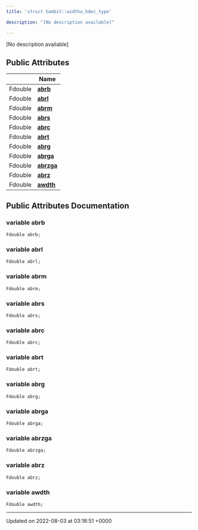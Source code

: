 ```yaml
---
title: 'struct Gambit::widtha_hdec_type'

description: "[No description available]"

---
```









[No description available]

## Public Attributes

|                | Name           |
| -------------- | -------------- |
| Fdouble | **[abrb](/documentation/code/darkbit_development/classes/structgambit_1_1widtha__hdec__type/#variable-abrb)**  |
| Fdouble | **[abrl](/documentation/code/darkbit_development/classes/structgambit_1_1widtha__hdec__type/#variable-abrl)**  |
| Fdouble | **[abrm](/documentation/code/darkbit_development/classes/structgambit_1_1widtha__hdec__type/#variable-abrm)**  |
| Fdouble | **[abrs](/documentation/code/darkbit_development/classes/structgambit_1_1widtha__hdec__type/#variable-abrs)**  |
| Fdouble | **[abrc](/documentation/code/darkbit_development/classes/structgambit_1_1widtha__hdec__type/#variable-abrc)**  |
| Fdouble | **[abrt](/documentation/code/darkbit_development/classes/structgambit_1_1widtha__hdec__type/#variable-abrt)**  |
| Fdouble | **[abrg](/documentation/code/darkbit_development/classes/structgambit_1_1widtha__hdec__type/#variable-abrg)**  |
| Fdouble | **[abrga](/documentation/code/darkbit_development/classes/structgambit_1_1widtha__hdec__type/#variable-abrga)**  |
| Fdouble | **[abrzga](/documentation/code/darkbit_development/classes/structgambit_1_1widtha__hdec__type/#variable-abrzga)**  |
| Fdouble | **[abrz](/documentation/code/darkbit_development/classes/structgambit_1_1widtha__hdec__type/#variable-abrz)**  |
| Fdouble | **[awdth](/documentation/code/darkbit_development/classes/structgambit_1_1widtha__hdec__type/#variable-awdth)**  |

## Public Attributes Documentation

### variable abrb

```
Fdouble abrb;
```


### variable abrl

```
Fdouble abrl;
```


### variable abrm

```
Fdouble abrm;
```


### variable abrs

```
Fdouble abrs;
```


### variable abrc

```
Fdouble abrc;
```


### variable abrt

```
Fdouble abrt;
```


### variable abrg

```
Fdouble abrg;
```


### variable abrga

```
Fdouble abrga;
```


### variable abrzga

```
Fdouble abrzga;
```


### variable abrz

```
Fdouble abrz;
```


### variable awdth

```
Fdouble awdth;
```


-------------------------------

Updated on 2022-08-03 at 03:16:51 +0000